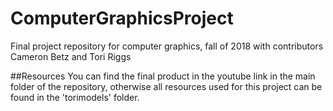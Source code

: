 # ComputerGraphicsProject
Final project repository for computer graphics, fall of 2018 with contributors Cameron Betz and Tori Riggs

##Resources
You can find the final product in the youtube link in the main folder of the repository, otherwise all resources used
for this project can be found in the 'torimodels' folder.
